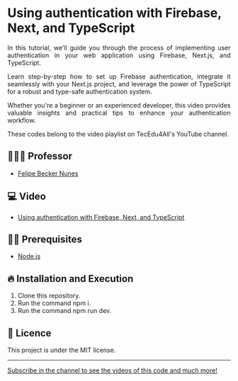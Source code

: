 # Using authentication with Firebase, Next, and TypeScript

<p align="justify">
In this tutorial, we'll guide you through the process of implementing user authentication in your web application using Firebase, Next.js, and TypeScript. 
  </p>
  
<p align="justify">
Learn step-by-step how to set up Firebase authentication, integrate it seamlessly with your Next.js project, and leverage the power of TypeScript for a robust and type-safe authentication system.
  </p>

<p align="justify">
Whether you're a beginner or an experienced developer, this video provides valuable insights and practical tips to enhance your authentication workflow.
</p>

<p align="justify">These codes belong to the video playlist on TecEdu4All's YouTube channel.</p> 


## 👨🏼‍💻 Professor

- [Felipe Becker Nunes](https://www.linkedin.com/in/felipe-becker-nunes-b561a576/)

## 💻 Video

- [Using authentication with Firebase, Next, and TypeScript](https://youtu.be/iQGr6h40y_s)

## ✋🏻 Prerequisites

- [Node.js](https://nodejs.org/en/)

## 🔥 Installation and Execution

1. Clone this repository.
2. Run the command npm i.
3. Run the command npm run dev.

## 📝 Licence

This project is under the MIT license. 

---

[Subscribe in the channel to see the videos of this code and much more!](https://www.youtube.com/channel/UClIDejJoLMKCfXKEyi5ZTWQ)
